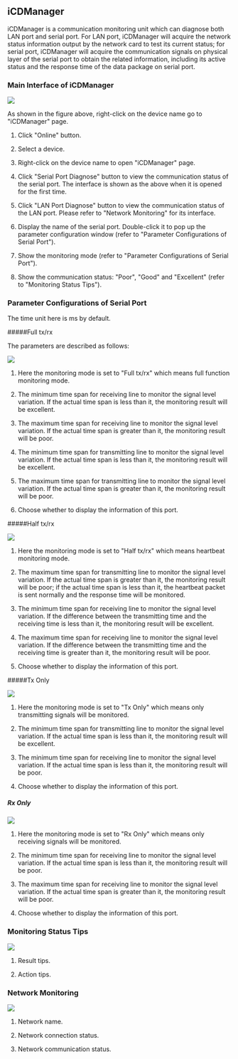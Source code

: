 ## iCDManager 

iCDManager is a communication monitoring unit which can diagnose both LAN port and serial port. For LAN port, iCDManager will acquire the network status information output by the network card to test its current status; for serial port, iCDManager will acquire the communication signals on physical layer of the serial port to obtain the related information, including its active status and the response time of the data package on serial port.

### Main Interface of iCDManager 

![](iCDManager1.png)

As shown in the figure above, right-click on the device name go to "iCDManager" page.

1. Click "Online" button.

2. Select a device.

3. Right-click on the device name to open "iCDManager" page. 

4. Click "Serial Port Diagnose" button to view the communication status of the serial port. The interface is shown as the above when it is opened for the first time.

5. Click "LAN Port Diagnose" button to view the communication status of the LAN port. Please refer to "Network Monitoring" for its interface.

6. Display the name of the serial port. Double-click it to pop up the parameter configuration window (refer to "Parameter Configurations of Serial Port").

7. Show the monitoring mode (refer to "Parameter Configurations of Serial Port").

8. Show the communication status: "Poor", "Good" and "Excellent" (refer to "Monitoring Status Tips").

### Parameter Configurations of Serial Port 

The time unit here is ms by default.

#####Full tx/rx

The parameters are described as follows:

![](iCDManager2.png)

1. Here the monitoring mode is set to "Full tx/rx" which means full function monitoring mode.

2. The minimum time span for receiving line to monitor the signal level variation. If the actual time span is less than it, the monitoring result will be excellent.

3. The maximum time span for receiving line to monitor the signal level variation. If the actual time span is greater than it, the monitoring result will be poor.

4. The minimum time span for transmitting line to monitor the signal level variation. If the actual time span is less than it, the monitoring result will be excellent.

5. The maximum time span for transmitting line to monitor the signal level variation. If the actual time span is greater than it, the monitoring result will be poor.

6. Choose whether to display the information of this port.

#####Half tx/rx

![](iCDManager3.png)

1. Here the monitoring mode is set to "Half tx/rx" which means heartbeat monitoring mode.

2. The maximum time span for transmitting line to monitor the signal level variation. If the actual time span is greater than it, the monitoring result will be poor; if the actual time span is less than it, the heartbeat packet is sent normally and the response time will be monitored.

3. The minimum time span for receiving line to monitor the signal level variation. If the difference between the transmitting time and the receiving time is less than it, the monitoring result will be excellent.

4. The maximum time span for receiving line to monitor the signal level variation. If the difference between the transmitting time and the receiving time is greater than it, the monitoring result will be poor.

5. Choose whether to display the information of this port.

#####Tx Only

![](iCDManager4.png)

1. Here the monitoring mode is set to "Tx Only" which means only transmitting signals will be monitored. 

2. The minimum time span for transmitting line to monitor the signal level variation. If the actual time span is less than it, the monitoring result will be excellent.

3. The minimum time span for receiving line to monitor the signal level variation. If the actual time span is less than it, the monitoring result will be poor.

4. Choose whether to display the information of this port.

##### Rx Only

![](iCDManager5.png)

1. Here the monitoring mode is set to "Rx Only" which means only receiving signals will be monitored.

2. The minimum time span for receiving line to monitor the signal level variation. If the actual time span is less than it, the monitoring result will be poor.

3. The maximum time span for receiving line to monitor the signal level variation. If the actual time span is greater than it, the monitoring result will be poor.

4. Choose whether to display the information of this port.

### Monitoring Status Tips 

![](iCDManager6.png)

1. Result tips.

2. Action tips.

### Network Monitoring 

![](iCDManager7.png)

1. Network name.

2. Network connection status.

3. Network communication status.
















